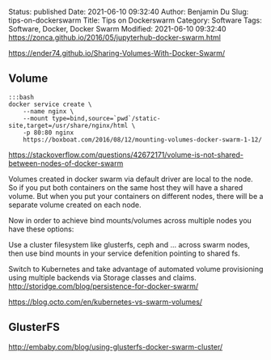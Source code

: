 Status: published
Date: 2021-06-10 09:32:40
Author: Benjamin Du
Slug: tips-on-dockerswarm
Title: Tips on Dockerswarm
Category: Software
Tags: Software, Docker, Docker Swarm
Modified: 2021-06-10 09:32:40
https://zonca.github.io/2016/05/jupyterhub-docker-swarm.html

https://ender74.github.io/Sharing-Volumes-With-Docker-Swarm/

## Volume

    :::bash
    docker service create \
        --name nginx \
        --mount type=bind,source=`pwd`/static-site,target=/usr/share/nginx/html \
        -p 80:80 nginx
        https://boxboat.com/2016/08/12/mounting-volumes-docker-swarm-1-12/

https://stackoverflow.com/questions/42672171/volume-is-not-shared-between-nodes-of-docker-swarm

Volumes created in docker swarm via default driver are local to the node. So if you put both containers on the same host they will have a shared volume. But when you put your containers on different nodes, there will be a separate volume created on each node.

Now in order to achieve bind mounts/volumes across multiple nodes you have these options:

Use a cluster filesystem like glusterfs, ceph and ... across swarm nodes, then use bind mounts in your service defenition pointing to shared fs.


Switch to Kubernetes and take advantage of automated volume provisioning using multiple backends via Storage classes and claims.
http://storidge.com/blog/persistence-for-docker-swarm/

https://blog.octo.com/en/kubernetes-vs-swarm-volumes/

## GlusterFS

http://embaby.com/blog/using-glusterfs-docker-swarm-cluster/
